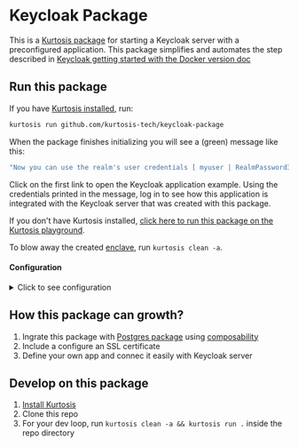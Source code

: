 Keycloak Package
============
This is a [Kurtosis package][kurtosis-packages] for starting a Keycloak server with a preconfigured application. This package simplifies and automates the step described in [Keycloak getting started with the Docker version doc][keycloak-docker]

Run this package
----------------
If you have [Kurtosis installed][install-kurtosis], run:

```bash
kurtosis run github.com/kurtosis-tech/keycloak-package
```

When the package finishes initializing you will see a (green) message like this:

```bash
"Now you can use the realm's user credentials [ myuser | RealmPassword321 ] to login into the application already set through this URL: https://www.keycloak.org/app/#url=http://localhost:4770&realm=myrealm&client=myclient You can also use the admin credentials [ admin | admin ] to login into the admin panel throught this URL: http://localhost:4770"
```

Click on the first link to open the Keycloak application example. Using the credentials printed in the message, log in to see how this application is integrated with the Keycloak server that was created with this package.


If you don't have Kurtosis installed, [click here to run this package on the Kurtosis playground](https://gitpod.io/#KURTOSIS_PACKAGE_LOCATOR=https%3A%2F%2Fgithub.com%2Fkurtosis-tech%2Fkeycloak-package).

To blow away the created [enclave][enclaves-reference], run `kurtosis clean -a`.


#### Configuration

<details>
    <summary>Click to see configuration</summary>

You can configure this package using the following JSON structure (though note that `//` lines aren't valid JSON, so you must remove them!). The default value each parameter will take if omitted is shown here:

```javascript
{
    // The Docker image that will be run
    "image": "quay.io/keycloak/keycloak:21.1.1",

    // The name given to the service that gets added
    "name": "keycloak-server",

    // The name of the realm that will be created
    "realm": "myrealm",

    // The name of the realm's user that will be created
    "realm-user": "myuser",

    // The password given to the created realm's user
    "realm-password": "RealmPassword321",

    // The first name given to the created realm's user
    "realm-user-first-name": "RealmUserFirstName",

    // The last name given to the created realm's user
    "realm-user-last-name": "RealmUserLastName",

    // The client id used for configuring the application
    "client-id": "myclient",
}
```

For example:

```bash
kurtosis run github.com/kurtosis-tech/postgres-package '{"realm": "myrealm",  "realm-user": "myuser", "realm-password": "RealmPassword321"}'
```

</details>

How this package can growth?
----------------------------
1. Ingrate this package with [Postgres package][postgres-package] using [composability][composability-in-docs]
1. Include a configure an SSL certificate
1. Define your own app and connec it easily with Keycloak server


Develop on this package
-----------------------
1. [Install Kurtosis][install-kurtosis]
1. Clone this repo
1. For your dev loop, run `kurtosis clean -a && kurtosis run .` inside the repo directory


<!-------------------------------- LINKS ------------------------------->
[kurtosis-packages]: https://docs.kurtosis.com/concepts-reference/packages
[install-kurtosis]: https://docs.kurtosis.com/install
[enclaves-reference]: https://docs.kurtosis.com/concepts-reference/enclaves
[keycloak-docker]: https://www.keycloak.org/getting-started/getting-started-docker
[postgres-package]: https://github.com/kurtosis-tech/postgres-package
[composability-in-docs]: https://docs.kurtosis.com/explanations/reusable-environment-definitions#what-does-a-reusable-solution-look-like 
